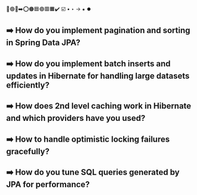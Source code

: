 🔵🟢🔴➡️⭕🟠🟦🟣🟥🟧✔️ ☑️ • ‣ → ⁕ ⏺️

## ➡️ How do you implement pagination and sorting in Spring Data JPA?

## ➡️ How do you implement batch inserts and updates in Hibernate for handling large datasets efficiently?

## ➡️ How does 2nd level caching work in Hibernate and which providers have you used?

## ➡️ How to handle optimistic locking failures gracefully?

## ➡️ How do you tune SQL queries generated by JPA for performance?

